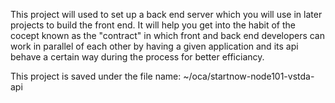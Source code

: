 This project will used to set up a back end server which you will use in later projects to build the front end. It will help you get into the habit of the cocept known as the "contract" in which front and back end developers can work in parallel of each other by having a given application and its api behave a certain way during the process for better efficiancy.

This project is saved under the file name:
~/oca/startnow-node101-vstda-api